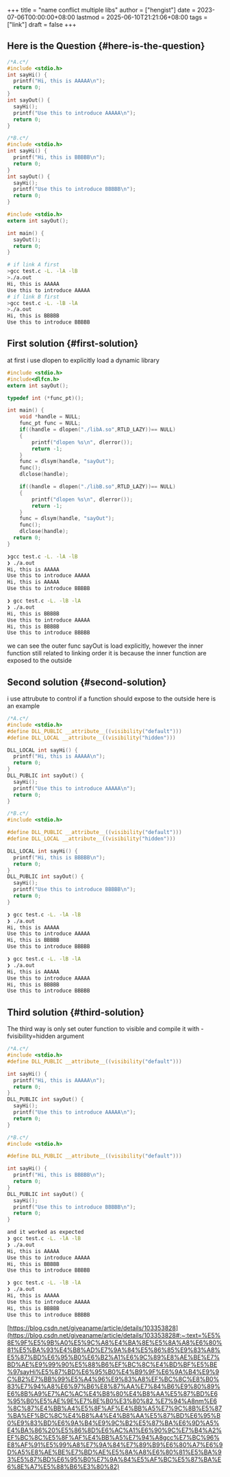 +++
title = "name conflict multiple libs"
author = ["hengist"]
date = 2023-07-06T00:00:00+08:00
lastmod = 2025-06-10T21:21:06+08:00
tags = ["link"]
draft = false
+++

## Here is the Question {#here-is-the-question}

```c
/*A.c*/
#include <stdio.h>
int sayHi() {
  printf("Hi, this is AAAAA\n");
  return 0;
}
int sayOut() {
  sayHi();
  printf("Use this to introduce AAAAA\n");
  return 0;
}

```

```c
/*B.c*/
#include <stdio.h>
int sayHi() {
  printf("Hi, this is BBBBB\n");
  return 0;
}
int sayOut() {
  sayHi();
  printf("Use this to introduce BBBBB\n");
  return 0;
}

```

```c
#include <stdio.h>
extern int sayOut();

int main() {
  sayOut();
  return 0;
}
```

```bash
# if link A first
>gcc test.c -L. -lA -lB
>./a.out
Hi, this is AAAAA
Use this to introduce AAAAA
# if link B first
>gcc test.c -L. -lB -lA
>./a.out
Hi, this is BBBBB
Use this to introduce BBBBB
```


## First solution {#first-solution}

at first i use dlopen to explicitly load a dynamic library

```c
#include <stdio.h>
#include<dlfcn.h>
extern int sayOut();

typedef int (*func_pt)();

int main() {
    void *handle = NULL;
    func_pt func = NULL;
    if((handle = dlopen("./libA.so",RTLD_LAZY))== NULL)
    {
        printf("dlopen %s\n", dlerror());
        return -1;
    }
    func = dlsym(handle, "sayOut");
    func();
    dlclose(handle);

    if((handle = dlopen("./libB.so",RTLD_LAZY))== NULL)
    {
        printf("dlopen %s\n", dlerror());
        return -1;
    }
    func = dlsym(handle, "sayOut");
    func();
    dlclose(handle);
  return 0;
}

```

```bash
❯gcc test.c -L. -lA -lB
❯ ./a.out
Hi, this is AAAAA
Use this to introduce AAAAA
Hi, this is AAAAA
Use this to introduce BBBBB

❯ gcc test.c -L. -lB -lA
❯ ./a.out
Hi, this is BBBBB
Use this to introduce AAAAA
Hi, this is BBBBB
Use this to introduce BBBBB
```

we can see the outer func sayOut is load explicitly, however the inner function still related to linking order
it is because the inner function are exposed to the outside


## Second solution {#second-solution}

i use <span class="underline"><span class="underline">attrubute</span></span> to control if a function should expose to the outside
here is an example

```c
/*A.c*/
#include <stdio.h>
#define DLL_PUBLIC __attribute__((visibility("default")))
#define DLL_LOCAL __attribute__((visibility("hidden")))

DLL_LOCAL int sayHi() {
  printf("Hi, this is AAAAA\n");
  return 0;
}
DLL_PUBLIC int sayOut() {
  sayHi();
  printf("Use this to introduce AAAAA\n");
  return 0;
}

/*B.c*/
#include <stdio.h>

#define DLL_PUBLIC __attribute__((visibility("default")))
#define DLL_LOCAL __attribute__((visibility("hidden")))

DLL_LOCAL int sayHi() {
  printf("Hi, this is BBBBB\n");
  return 0;
}
DLL_PUBLIC int sayOut() {
  sayHi();
  printf("Use this to introduce BBBBB\n");
  return 0;
}

```

```bash
❯ gcc test.c -L. -lA -lB
❯ ./a.out
Hi, this is AAAAA
Use this to introduce AAAAA
Hi, this is BBBBB
Use this to introduce BBBBB

❯ gcc test.c -L. -lB -lA
❯ ./a.out
Hi, this is AAAAA
Use this to introduce AAAAA
Hi, this is BBBBB
Use this to introduce BBBBB
```


## Third solution {#third-solution}

The third way is only set outer function to visible
and compile it with -fvisibility=hidden argument

```c
/*A.c*/
#include <stdio.h>
#define DLL_PUBLIC __attribute__((visibility("default")))

int sayHi() {
  printf("Hi, this is AAAAA\n");
  return 0;
}
DLL_PUBLIC int sayOut() {
  sayHi();
  printf("Use this to introduce AAAAA\n");
  return 0;
}

/*B.c*/
#include <stdio.h>

#define DLL_PUBLIC __attribute__((visibility("default")))

int sayHi() {
  printf("Hi, this is BBBBB\n");
  return 0;
}
DLL_PUBLIC int sayOut() {
  sayHi();
  printf("Use this to introduce BBBBB\n");
  return 0;
}
```

```bash
and it worked as expected
❯ gcc test.c -L. -lA -lB
❯ ./a.out
Hi, this is AAAAA
Use this to introduce AAAAA
Hi, this is BBBBB
Use this to introduce BBBBB

❯ gcc test.c -L. -lB -lA
❯ ./a.out
Hi, this is AAAAA
Use this to introduce AAAAA
Hi, this is BBBBB
Use this to introduce BBBBB
```

[https://blog.csdn.net/giveaname/article/details/103353828](https://blog.csdn.net/giveaname/article/details/103353828#:~:text=%E5%8E%9F%E5%9B%A0%E5%9C%A8%E4%BA%8E%E5%8A%A8%E6%80%81%E5%BA%93%E4%B8%AD%E7%9A%84%E5%86%85%E9%83%A8%E5%87%BD%E6%95%B0%E6%B2%A1%E6%9C%89%E8%AE%BE%E7%BD%AE%E9%99%90%E5%88%B6%EF%BC%8C%E4%BD%BF%E5%BE%97sayHi%E5%87%BD%E6%95%B0%E4%B9%9F%E6%9A%B4%E9%9C%B2%E7%BB%99%E5%A4%96%E9%83%A8%EF%BC%8C%E8%B0%83%E7%94%A8%E6%97%B6%E8%87%AA%E7%84%B6%E9%80%89%E6%8B%A9%E7%AC%AC%E4%B8%80%E4%B8%AA%E5%87%BD%E6%95%B0%E5%AE%9E%E7%8E%B0%E3%80%82,%E7%94%A8nm%E6%8C%87%E4%BB%A4%E5%8F%AF%E4%BB%A5%E7%9C%8B%E5%87%BA%EF%BC%8C%E4%B8%A4%E4%B8%AA%E5%87%BD%E6%95%B0%E9%83%BD%E6%9A%B4%E9%9C%B2%E5%87%BA%E6%9D%A5%E4%BA%86%20%E5%86%8D%E6%AC%A1%E6%90%9C%E7%B4%A2%EF%BC%8C%E5%8F%AF%E4%BB%A5%E7%94%A8gcc%E7%BC%96%E8%AF%91%E5%99%A8%E7%9A%84%E7%89%B9%E6%80%A7%E6%9D%A5%E8%AE%BE%E7%BD%AE%E5%8A%A8%E6%80%81%E5%BA%93%E5%87%BD%E6%95%B0%E7%9A%84%E5%AF%BC%E5%87%BA%E6%8E%A7%E5%88%B6%E3%80%82)

